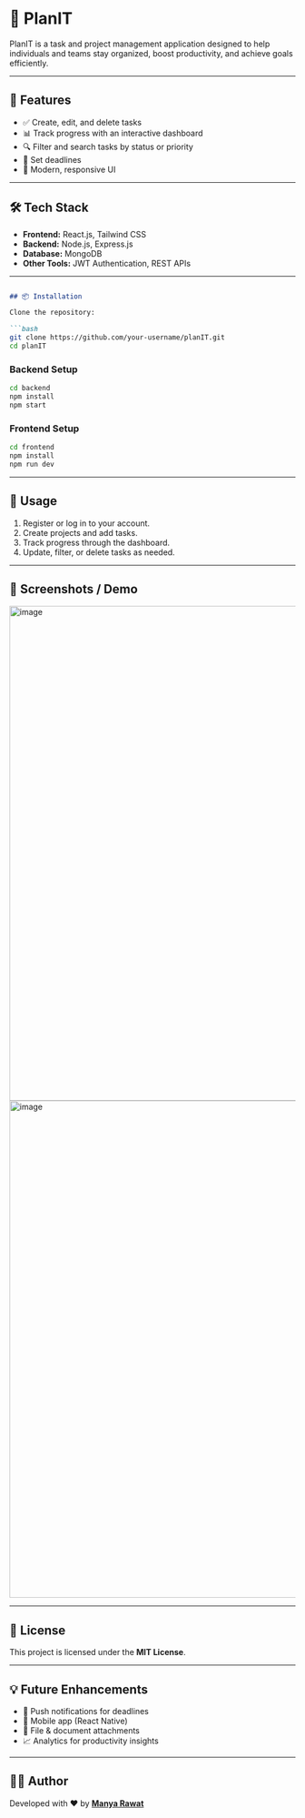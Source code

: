 
# 📅 PlanIT

PlanIT is a task and project management application designed to help individuals and teams stay organized, boost productivity, and achieve goals efficiently.  

---

## 🚀 Features

- ✅ Create, edit, and delete tasks  
- 📊 Track progress with an interactive dashboard  
- 🔍 Filter and search tasks by status or priority  
- 📅 Set deadlines    
- 🌙 Modern, responsive UI   

---

## 🛠️ Tech Stack

- **Frontend:** React.js, Tailwind CSS  
- **Backend:** Node.js, Express.js  
- **Database:** MongoDB  
- **Other Tools:** JWT Authentication, REST APIs  

---
````markdown

## 📦 Installation

Clone the repository:

```bash
git clone https://github.com/your-username/planIT.git
cd planIT
````

### Backend Setup

```bash
cd backend
npm install
npm start
```

### Frontend Setup

```bash
cd frontend
npm install
npm run dev
```

---

## 📖 Usage

1. Register or log in to your account.
2. Create projects and add tasks.
3. Track progress through the dashboard.
4. Update, filter, or delete tasks as needed.

---

## 📸 Screenshots / Demo

<img width="1919" height="870" alt="image" src="https://github.com/user-attachments/assets/49cea411-c2b4-4158-bb93-739e34d61459" />
<img width="1911" height="874" alt="image" src="https://github.com/user-attachments/assets/2e5b125f-a67b-4415-8d6b-160d5d140f3f" />


---


## 📜 License

This project is licensed under the **MIT License**.

---

## 💡 Future Enhancements

* 🔔 Push notifications for deadlines
* 📱 Mobile app (React Native)
* 📂 File & document attachments
* 📈 Analytics for productivity insights

---

## 👩‍💻 Author

Developed with ❤️ by **[Manya Rawat](https://github.com/manya014)**

```


